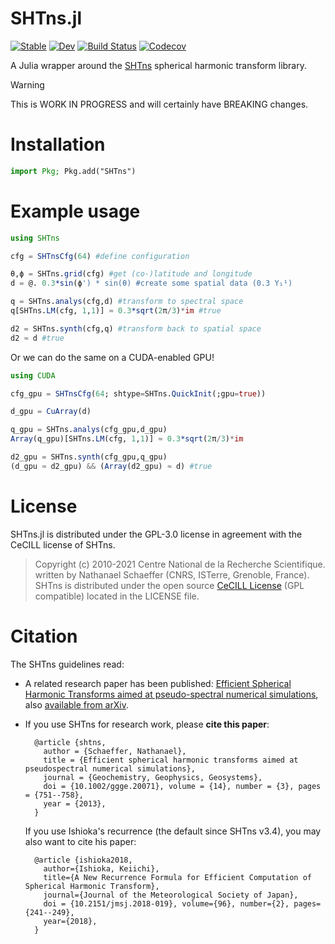 # SHTns.jl

[![Stable](https://img.shields.io/badge/docs-stable-blue.svg)](https://fgerick.github.io/SHTns.jl/stable)
[![Dev](https://img.shields.io/badge/docs-dev-blue.svg)](https://fgerick.github.io/SHTns.jl/dev)
[![Build Status](https://github.com/fgerick/SHTns.jl/actions/workflows/CI.yml/badge.svg?branch=master)](https://github.com/fgerick/SHTns.jl/actions/workflows/CI.yml?query=branch%3Amaster)
[![Codecov](https://codecov.io/gh/fgerick/SHTns.jl/branch/master/graph/badge.svg)](https://codecov.io/gh/fgerick/SHTns.jl)


A Julia wrapper around the [SHTns](https://bitbucket.org/nschaeff/shtns) spherical harmonic transform library. 

> [!WARNING]
> This is WORK IN PROGRESS and will certainly have BREAKING changes.

# Installation

```julia
import Pkg; Pkg.add("SHTns")
```

# Example usage
```julia
using SHTns

cfg = SHTnsCfg(64) #define configuration

θ,ϕ = SHTns.grid(cfg) #get (co-)latitude and longitude
d = @. 0.3*sin(ϕ') * sin(θ) #create some spatial data (0.3 Y₁¹)

q = SHTns.analys(cfg,d) #transform to spectral space
q[SHTns.LM(cfg, 1,1)] ≈ 0.3*sqrt(2π/3)*im #true

d2 = SHTns.synth(cfg,q) #transform back to spatial space
d2 ≈ d #true
```

Or we can do the same on a CUDA-enabled GPU!
```julia
using CUDA

cfg_gpu = SHTnsCfg(64; shtype=SHTns.QuickInit(;gpu=true))

d_gpu = CuArray(d)

q_gpu = SHTns.analys(cfg_gpu,d_gpu)
Array(q_gpu)[SHTns.LM(cfg, 1,1)] ≈ 0.3*sqrt(2π/3)*im

d2_gpu = SHTns.synth(cfg_gpu,q_gpu)
(d_gpu ≈ d2_gpu) && (Array(d2_gpu) ≈ d) #true
```

# License 

SHTns.jl is distributed under the GPL-3.0 license in agreement with the CeCILL license of SHTns.
> Copyright (c) 2010-2021 Centre National de la Recherche Scientifique. 
	written by Nathanael Schaeffer (CNRS, ISTerre, Grenoble, France).
	SHTns is distributed under the open source [CeCILL License](http://www.cecill.info/licences/Licence_CeCILL_V2.1-en.html) (GPL compatible) located in the LICENSE file.


# Citation

The SHTns guidelines read:

- A related research paper has been published:
  [Efficient Spherical Harmonic Transforms aimed at pseudo-spectral numerical simulations](http://dx.doi.org/10.1002/ggge.20071),
  also [available from arXiv](http://arxiv.org/abs/1202.6522).
- If you use SHTns for research work, please **cite this paper**:

        @article {shtns,
          author = {Schaeffer, Nathanael},
          title = {Efficient spherical harmonic transforms aimed at pseudospectral numerical simulations},
          journal = {Geochemistry, Geophysics, Geosystems},
          doi = {10.1002/ggge.20071}, volume = {14}, number = {3}, pages = {751--758},
          year = {2013},
        }

  If you use Ishioka's recurrence (the default since SHTns v3.4), you may also want to cite his paper:

        @article {ishioka2018,
          author={Ishioka, Keiichi},
          title={A New Recurrence Formula for Efficient Computation of Spherical Harmonic Transform},
          journal={Journal of the Meteorological Society of Japan},
          doi = {10.2151/jmsj.2018-019}, volume={96}, number={2}, pages={241--249},
          year={2018},
        }

